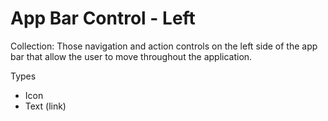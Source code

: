 # App Bar Control - Left

Collection: Those navigation and action controls on the left side of the app bar that allow the user to move throughout the application.  

Types

- Icon
- Text (link)

